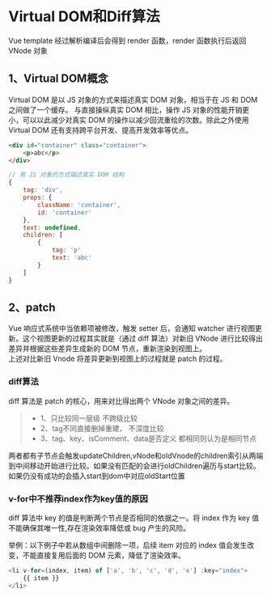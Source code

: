 # Virtual DOM和Diff算法
Vue template 经过解析编译后会得到 render 函数，render 函数执行后返回 VNode 对象

## 1、Virtual DOM概念
Virtual DOM 是以 JS 对象的方式来描述真实 DOM 对象，相当于在 JS 和 DOM 之间做了一个缓存。
与直接操纵真实 DOM 相比，操作 JS 对象的性能开销更小，可以以此减少对真实 DOM 的操作以减少回流重绘的次数。除此之外使用 Virtual DOM 还有支持跨平台开发、提高开发效率等优点。

```html
<div id="container" class="container">
	<p>abc</p>
</div>
```

```javascript
// 用 JS 对象的方式描述真实 DOM 结构
{
	tag: 'div',
	props: {
		className: 'container',
		id: 'container'
	},
	text: undefined,
	children: [
		{
			tag: 'p'
			text: 'abc'
		}
	]
}
```

## 2、patch
Vue 响应式系统中当依赖项被修改，触发 setter 后，会通知 watcher 进行视图更新。这个视图更新的过程其实就是（通过 diff 算法）对新旧 VNode 进行比较得出差异并根据这些差异生成新的 DOM 节点，重新渲染到视图上。  
上述对比新旧 Vnode 将差异更新到视图上的过程就是 patch 的过程。

### diff算法
diff 算法是 patch 的核心，用来对比得出两个 VNode 对象之间的差异。  

>- 1、只比较同一层级 不跨级比较
>- 2、tag不同直接删掉重建， 不深度比较
>- 3、tag、key、isComment、data是否定义 都相同则认为是相同节点

两者都有子节点会触发updateChildren,vNode和oldVnode的children索引从两端到中间移动开始进行比较。如果没有匹配的会进行oldChildren遍历与start比较。如果仍没有成功的会插入start到dom中对应oldStart位置
<img :src="$withBa
se('/Vue原理/diff.webp')">

### v-for中不推荐index作为key值的原因
diff 算法中 key 的值是判断两个节点是否相同的依据之一。将 index 作为 key 值不能确保其唯一性,存在渲染效率降低或 bug 产生的风险。

举例：以下例子中若从数组中间删除一项，后续 item 对应的 index 值会发生改变，不能直接复用后面的 DOM 元素，降低了渲染效率。
```javascript
<li v-for=(index, item) of ['a', 'b', 'c', 'd', 'e'] :key="index">
	{{ item }}
</li>
```